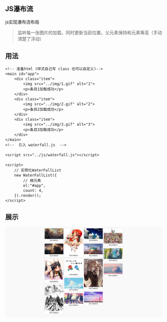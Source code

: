## JS瀑布流

js实现瀑布流布局  
> 监听每一张图片的加载，同时更新当前位置，父元素保持和元素等高（手动清楚了浮动）  

## 用法
```
<!-- 准备html (样式自己写 class 也可以自定义)-->
<main id="app">
	<div class="item">
		<img src="../img/1.gif" alt="1">
		<p>条目1加载成功</p>
	</div>
	<div class="item">
		<img src="../img/2.gif" alt="2">
		<p>条目2加载成功</p>
	</div>
	<div class="item">
		<img src="../img/3.gif" alt="3">
		<p>条目3加载成功</p>
	</div>
</main>
<!--  引入 waterfall.js  -->

<script src="../js/waterfall.js"></script>

<script>
	// 实例化WaterFallList
	new WaterFallList({
		// 根元素
		el:"#app",
		count: 4,
	}).render();
</script>

```



## 展示

![展示](./show.png)

